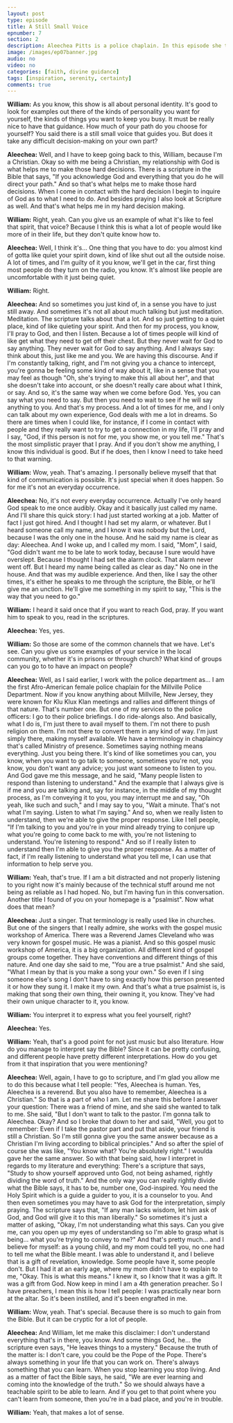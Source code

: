 ```yaml
---
layout: post
type: episode
title: A Still Small Voice
epnumber: 7
section: 2
description: Aleechea Pitts is a police chaplain. In this episode she tells us about her path to finding her personal identity in serving others and praising God through writing self-help books, giving workshops, singing, playing music and preaching the gospel of Christ. Her path has been illuminated by a figurative voice that guides her everyday decision-making and provides her life with peace and fulfillment.
image: /images/ep07banner.jpg
audio: no
video: no
categories: [faith, divine guidance]
tags: [inspiration, serenity, certainty]
comments: true
---
```

<p><b>William:</b> As you
know, this show is all about personal
identity. It's good to look for examples
out there of the kinds of personality
you want for yourself, the kinds of
things you want to keep you busy. It must
be really nice to have that guidance. How
much of your path do you choose for
yourself? You said there is a still small
voice that guides you. But does it
take any difficult decision-making
on your own part?
</p>

<p><b>Aleechea:</b> Well, and I have to
keep going back to this, William, because
I'm a Christian. Okay so with me being a
Christian, my relationship with God is
what helps me to make those hard
decisions. There is a scripture in the
Bible that says, "If you
acknowledge God and everything that you
do he will direct your path." And so
that's what helps me to make those hard
decisions. When I come in contact with
the hard decision I begin to inquire of
God as to what I need to do. And besides
praying I also look at Scripture as
well. And that's what helps me in my hard
decision making.
</p>

<p><b>William:</b> Right, yeah. Can you give
us an example of what it's like to feel
that spirit, that voice?
Because I think this is what a lot of
people would like more of in their life,
but they don't quite know how to.
</p>

<p><b>Aleechea:</b> Well, I
think it's... One thing that you have
to do: you almost kind of gotta like
quiet your spirit down, kind of like shut
out all the outside noise. A lot of times,
and I'm guilty of it you know, we'll get
in the car, first thing most people do
they turn on the radio, you know. It's
almost like people are
uncomfortable with it just being quiet.
</p>

<p><b>William:</b> Right.
</p>

<p><b>Aleechea:</b> And so sometimes you just kind of,
in a sense you have to just still away.
And sometimes it's not all about much
talking but just meditation. Meditation.
The scripture talks about that a lot. And
so just getting to a quiet place, kind of
like quieting your spirit. And then for
my process, you know, I'll pray to God,
and then I listen. Because a lot of times
people will kind of like get what they
need to get off their chest. But they
never wait for God to say anything. They never
wait for God to say anything. And I
always say: think about this, just like me
and you. We are having this discourse. And
if I'm constantly talking, right, and I'm
not giving you a chance to intercept,
you're gonna be feeling some kind of way
about it, like in a sense that you may
feel as though "Oh, she's trying to make
this all about her", and that
she doesn't take into account, or she
doesn't really care about what I think,
or say. And so, it's the same way when we
come before God. Yes, you
can say what you need to say. But then
you need to wait to see if he will say
anything to you. And that's my
process. And a lot of times for me, and I
only can talk about my own experience,
God deals with me a lot in dreams. So
there are times when I could like, for
instance, if I come in contact with
people and
they really want to try to get a
connection in my life, I'll pray and I
say, "God, if this person is not for me, you
show me, or you tell me." That's the
most simplistic prayer that I pray. And
if you don't show me anything, I know
this individual is good. But if he does,
then I know I need to take heed to that
warning.
</p>

<p><b>William:</b> Wow, yeah. That's amazing. I
personally believe myself that that kind of
communication is possible. It's just
special when it does happen. So for
me it's not an everyday occurrence.
</p>

<p><b>Aleechea:</b> No,
it's not every everyday occurrence.
Actually I've only heard God speak to me
once audibly. Okay and it basically
just called my name. And I'll share this
quick story: I had just started working
at a job. Matter of fact I just got hired.
And I thought I had set my alarm, or
whatever. But I heard someone
call my name, and I know it was
nobody but the Lord, because
I was the only one in the
house. And he said my name is clear as
day:
Aleechea. And I woke up, and I
called my mom. I said, "Mom", I said, "God
didn't want me to be late to work today,
because I sure would have overslept.
Because I thought I had set the alarm
clock. That alarm never went off. But I
heard my name being called as clear as
day." No one in the house. And that was my
audible experience.
And then, like I say the other times, it's
either he speaks to me through
the scripture, the Bible, or
he'll give me an unction. He'll
give me something in my spirit to say,
"This is the way that you need to
go."
</p>

<p><b>William:</b> I heard it said once that
if you want to reach God, pray. If you
want him to speak to you, read in the
scriptures.
</p>

<p><b>Aleechea:</b> Yes, yes.
</p>

<p><b>William:</b> So those are some of
the common channels that we have.
Let's see. Can you give us some examples
of
your service in the local community,
whether it's in prisons or through
church? What kind of groups can you go to
to have an impact on people?
</p>

<p><b>Aleechea:</b> Well, as I
said earlier, I work with the police
department as... I am the first
Afro-American female police chaplain for
the Millville Police Department. Now if
you know anything about Millville, New
Jersey, they were known for Klu Klux Klan
meetings and rallies and different
things of that nature.
That's number one. But one of my services
to the police officers:
I go to their police briefings. I do
ride-alongs also. And basically, what I do
is, I'm just there to avail myself to
them. I'm not there to push religion on
them. I'm not there to convert them in
any kind of way. I'm just simply there,
making myself available. We have a
terminology in chaplaincy that's called
Ministry of presence. Sometimes saying
nothing means everything. Just you being
there. It's kind of like sometimes you
can, you know, when you want to go talk to
someone, sometimes you're not, you know,
you don't want any advice; you just want
someone to listen to you.
And God gave me this message, and he said,
"Many people listen to respond than
listening to understand." And the example
that I always give is if me and you are
talking and, say for instance, in the
middle of my thought process, as I'm
conveying it to you, you may
interrupt me and say, "Oh yeah, like such
and such," and I may say to you, "Wait a
minute. That's not what I'm saying. Listen
to what I'm saying." And so, when we really
listen to understand, then we're able to
give the proper response. Like I tell
people, "If I'm talking to you and you're
in your mind already trying to conjure
up what you're going to come back to me
with, you're
not listening to understand. You're
listening to respond." And so if I really
listen to understand then I'm able to
give you the proper response. As a matter
of fact, if I'm really listening to
understand what you tell me, I can use
that information to help serve you.
</p>

<p><b>William:</b> Yeah,
that's true.
If I am a bit distracted and not
properly listening to you right now it's
mainly because of the technical stuff
around me not being as reliable as I had
hoped.
No, but I'm having fun in this
conversation. Another title I found of
you on your homepage is a "psalmist". Now
what does that mean?
</p>

<div class="insertable" id="James Cleveland.png"></div>

<p><b>Aleechea:</b> Just a singer.
That terminology is really used like in
churches. But one of the singers
that I really admire, she works with the
gospel music workshop of America. There
was a Reverend James Cleveland who was
very known for gospel music. He was
a pianist. And so this gospel
music workshop of America, it is a big
organization. All different kind of
gospel groups come together. They have
conventions and different things of this
nature.
And one day she said to me, "You are a true psalmist."
And she said, "What I mean by that
is you make a song your own." So even if I
sing someone else's song I don't have to
sing exactly how this person presented
it or how they sung it. I make it my own.
And that's what a true psalmist is, is
making that song their own thing, their
owning it, you know. They've had their own
unique character to it,
you know.
</p>

<p><b>William:</b> You interpret it to express
what you feel yourself, right?
</p>

<p><b>Aleechea:</b> Yes.
</p>

<p><b>William:</b> Yeah, that's a good point for not
just music but also literature. How do you manage to interpret say the
Bible?
Since it can be pretty confusing, and
different people have pretty different
interpretations. How do you get from it
that inspiration that you were
mentioning?
</p>

<p><b>Aleechea:</b> Well, again, I have to go to
scripture, and I'm glad you allow me to
do this because what I tell people: "Yes,
Aleechea is human. Yes, Aleechea is a reverend.
But you also have to remember, Aleechea is
a Christian." So that is a part of who I
am. Let me share this before I
answer your question: There was a friend of
mine, and she said she wanted to talk to
me. She said, "But I don't want to talk to
the pastor. I'm gonna talk to Aleechea. Okay?
And so I broke that down to her and said,
"Well, you got to remember: Even if I take
the pastor part and put that aside, your
friend is still a Christian. So I'm still
gonna give you the
same answer because as a Christian I'm
living according to biblical principles."
And so after the spiel of
course she was like, "You know what?
You're absolutely right."
I woulda gave her the same answer. So
with that being said, how I interpret in
regards to my literature and everything:
There's a scripture that says, "Study to show
yourself approved unto God, not being
ashamed, rightly dividing the word of
truth." And the only way you can really
rightly divide what the Bible says, it
has to be, number one, God-inspired. You
need the Holy Spirit which is a
guide a guider to you, it is a
counselor to you. And then even sometimes
you may have to ask God for the
interpretation, simply praying. The
scripture says that, "If any man lacks
wisdom, let him ask of God, and God will
give it to this man liberally." So
sometimes it's just a matter of asking,
"Okay, I'm not understanding what this
says. Can you give me, can you open up my
eyes of understanding so I'm able to
grasp what is being... what you're trying
to convey to me?"
And that's pretty much... and I believe
for myself: as a young child, and my mom
could tell you, no one had to tell me
what the Bible meant. I was able to
understand it, and I believe that is a
gift of revelation, knowledge. Some
people have it, some people don't. But I
had it at an early age, where my mom
didn't have to explain to me, "Okay. This
is what this means."
I knew it, so I know that it was a gift.
It was a gift from God. Now keep in mind
I am a 4th generation preacher. So I have
preachers, I mean this is how I tell
people: I was practically near born at
the altar. So it's been
instilled, and it's been engrafted in me.
</p>

<p><b>William:</b> Wow, yeah. That's special. Because there is
so much to gain from the Bible. But it
can be cryptic for a lot of people.
</p>

<p><b>Aleechea:</b> And
William, let me make this disclaimer: I don't understand
everything that's in there, you know.
And some things God, he... the scripture even
says, "He leaves things to a mystery."
Because the truth of the matter is: I
don't care, you could be the Pope of the
Pope. There's always something in your
life that you can work on. There's always
something that you can learn. When you
stop learning you stop
living. And as a matter of fact the Bible
says, he said, "We
are ever learning and coming into the
knowledge of the truth." So we
should always have a teachable spirit to
be able to learn. And if you get to that
point where you can't learn from someone,
then you're in a bad place,
and you're in trouble.
</p>

<p><b>William:</b> Yeah, that
makes a lot of sense.</p>